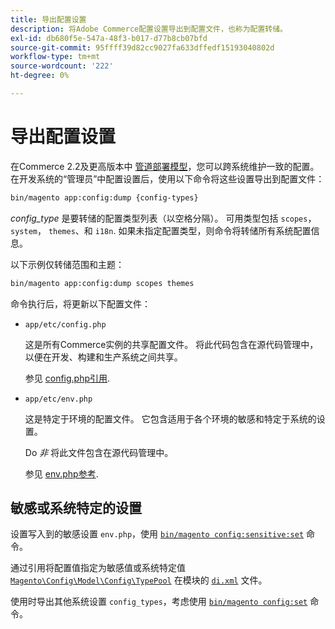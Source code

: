 ```yaml
---
title: 导出配置设置
description: 将Adobe Commerce配置设置导出到配置文件，也称为配置转储。
exl-id: db680f5e-547a-48f3-b017-d77b8cb07bfd
source-git-commit: 95ffff39d82cc9027fa633dffedf15193040802d
workflow-type: tm+mt
source-wordcount: '222'
ht-degree: 0%

---
```


# 导出配置设置

在Commerce 2.2及更高版本中 [管道部署模型](../deployment/technical-details.md)，您可以跨系统维护一致的配置。 在开发系统的“管理员”中配置设置后，使用以下命令将这些设置导出到配置文件：

```bash
bin/magento app:config:dump {config-types}
```

_config_type_ 是要转储的配置类型列表（以空格分隔）。 可用类型包括 `scopes`， `system`， `themes`、和 `i18n`. 如果未指定配置类型，则命令将转储所有系统配置信息。

以下示例仅转储范围和主题：

```bash
bin/magento app:config:dump scopes themes
```

命令执行后，将更新以下配置文件：

- `app/etc/config.php`

   这是所有Commerce实例的共享配置文件。
将此代码包含在源代码管理中，以便在开发、构建和生产系统之间共享。

   参见 [config.php引用](../reference/config-reference-configphp.md).

- `app/etc/env.php`

   这是特定于环境的配置文件。
它包含适用于各个环境的敏感和特定于系统的设置。

   Do _非_ 将此文件包含在源代码管理中。

   参见 [env.php参考](../reference/config-reference-envphp.md).

## 敏感或系统特定的设置

设置写入到的敏感设置 `env.php`，使用 [`bin/magento config:sensitive:set`](set-configuration-values.md#set-values) 命令。

通过引用将配置值指定为敏感值或系统特定值 [`Magento\Config\Model\Config\TypePool`](https://github.com/magento/magento2/blob/2.4/app/code/Magento/Config/Model/Config/TypePool.php) 在模块的 [`di.xml`](https://developer.adobe.com/commerce/php/development/configuration/sensitive-environment-settings/#how-to-specify-values-as-sensitive-or-system-specific) 文件。

使用时导出其他系统设置 `config_types`，考虑使用 [`bin/magento config:set`](set-configuration-values.md#set-values) 命令。
